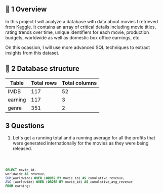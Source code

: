 ## 📌 1 Overview

In this project I will analyze a database with data about movies I retrieved from [Kaggle](https://www.kaggle.com/datasets/shahjhanalam/movie-data-analytics-dataset?resource=download). It contains an array of critical details including movie titles, rating trends over time, unique identifiers for each movie, production budgets, worldwide as well as domestic box office earnings, etc.

On this ocassion, I will use more advanced SQL techniques to extract insights from this dataset.

## 📐 2 Database structure

 Table  | Total rows   |  Total columns
------------- | ------------- | ------------------
IMDB | 117 | 52
earning | 117 | 3
genre | 351 | 2

## 3 Questions

1. Let's get a running total and a running average for all the profits that were generated internationally for the movies as they were being released.
   
<Code>

```sql
SELECT movie_id, 
worldwide AS revenue,
SUM(worldwide) OVER (ORDER BY movie_id) AS cumulative_revenue,
AVG (worldwide) OVER (ORDER BY movie_id) AS cumulative_avg_revenue
FROM earning; 

```

<Code>


